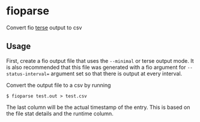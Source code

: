 # fioparse
Convert fio [terse](https://fio.readthedocs.io/en/latest/fio_doc.html) output to csv

## Usage

First, create a fio output file that uses the `--minimal` or terse output mode.
It is also recommended that this file was generated with a fio argument for
`--status-interval=` argument set so that there is output at every interval.

Convert the output file to a csv by running

```
$ fioparse test.out > test.csv
```

The last column will be the actual timestamp of the entry. This is based on the
file stat details and the runtime column.
